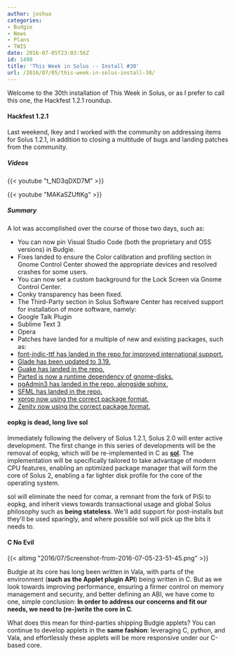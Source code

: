 ```yaml
---
author: joshua
categories:
- Budgie
- News
- Plans
- TWIS
date: 2016-07-05T23:03:56Z
id: 1498
title: 'This Week in Solus -- Install #30'
url: /2016/07/05/this-week-in-solus-install-30/
---
```

Welcome to the 30th installation of This Week in Solus, or as I prefer to call this one, the Hackfest 1.2.1 roundup. 

#### Hackfest 1.2.1

Last weekend, Ikey and I worked with the community on addressing items for Solus 1.2.1, in addition to closing a multitude of bugs and landing patches from the community.

##### Videos

{{< youtube "t_ND3qDXD7M" >}}

{{< youtube "MAKaSZUftKg" >}}

##### Summary

A lot was accomplished over the course of those two days, such as:

-  You can now pin Visual Studio Code (both the proprietary and OSS versions) in Budgie.
-  Fixes landed to ensure the Color calibration and profiling section in Gnome Control Center showed the appropriate devices and resolved crashes for some users.
-  You can now set a custom background for the Lock Screen via Gnome Control Center.
-  Conky transparency has been fixed.
-  The Third-Party section in Solus Software Center has received support for installation of more software, namely: 
 - Google Talk Plugin
 - Sublime Text 3
 - Opera
-  Patches have landed for a multiple of new and existing packages, such as: 
 - <a href="https://bugs.solus-project.com/show_bug.cgi?id=711">font-indic-ttf has landed in the repo for improved international support.</a>
 - <a href="https://bugs.solus-project.com/show_bug.cgi?id=879">Glade has been updated to 3.19.</a>
 - <a href="https://bugs.solus-project.com/show_bug.cgi?id=961">Guake has landed in the repo.</a>
 - <a href="https://bugs.solus-project.com/show_bug.cgi?id=910">Parted is now a runtime dependency of gnome-disks.</a>
 - <a href="https://bugs.solus-project.com/show_bug.cgi?id=721">pgAdmin3 has landed in the repo, alongside sphinx.</a>
 - <a href="https://bugs.solus-project.com/show_bug.cgi?id=1001">SFML has landed in the repo.</a>
 - <a href="https://bugs.solus-project.com/show_bug.cgi?id=883">xprop now using the correct package format.</a>
 - <a href="https://bugs.solus-project.com/show_bug.cgi?id=868">Zenity now using the correct package format.</a>

#### eopkg is dead, long live sol

Immediately following the delivery of Solus 1.2.1, Solus 2.0 will enter active development. The first change in this series of developments will be the removal of eopkg, which will be re-implemented in C as 
<a href="https://github.com/solus-project/sol">**sol**</a>. The implementation will be specifically tailored to take advantage of modern CPU features, enabling an optimized package manager that will form the core of Solus 2, enabling a far lighter disk 
profile for the core of the operating system.

sol will eliminate the need for comar, a remnant from the fork of PiSi to eopkg, and inherit views towards transactional usage and global Solus philosophy such as **being stateless**. We'll add support for post-installs but they'll be used sparingly, and 
where possible sol will pick up the bits it needs to.

#### C No Evil

{{< altimg "2016/07/Screenshot-from-2016-07-05-23-51-45.png" >}}

Budgie at its core has long been written in Vala, with parts of the environment (**such as the Applet plugin API**) being written in C. But as we look towards improving performance, ensuring a firmer control on memory management and security, 
and better defining an ABI, we have come to one, simple conclusion: **In order to address our concerns and fit our needs, we need to (re-)write the core in C**.

What does this mean for third-parties shipping Budgie applets? You can continue to develop applets in the **same fashion**: leveraging C, python, and Vala, and effortlessly these applets will be more responsive under our C-based core.